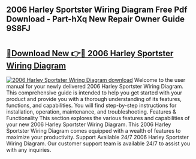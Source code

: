 ## 2006 Harley Sportster Wiring Diagram Free Pdf Download - Part-hXq New Repair Owner Guide 9S8FJ

# <h2><a href="http://dft1bcr.blite.top/?on=2006+Harley+Sportster+Wiring+Diagram">🔗Download New 👉🔴 2006 Harley Sportster Wiring Diagram</a></h2>

[![2006 Harley Sportster Wiring Diagram download](https://i.imgur.com/lujVjoI.png)](http://dft1bcr.blite.top/?on=2006+Harley+Sportster+Wiring+Diagram)
Welcome to the user manual for your newly delivered 2006 Harley Sportster Wiring Diagram. This comprehensive guide is intended to help you get started with your product and provide you with a thorough understanding of its features, functions, and capabilities. You will find step-by-step instructions for installation, operation, maintenance, and troubleshooting. Features & Functionality This section explores the various features and capabilities of your new 2006 Harley Sportster Wiring Diagram. This 2006 Harley Sportster Wiring Diagram comes equipped with a wealth of features to maximize your productivity. Support Available 24/7 2006 Harley Sportster Wiring Diagram. Our customer support team is available 24/7 to assist you with any inquiries.
